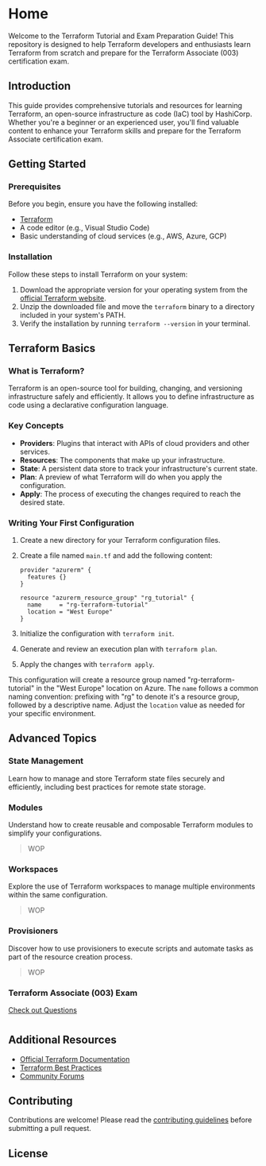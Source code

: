 
# Home

Welcome to the Terraform Tutorial and Exam Preparation Guide! This repository is designed to help Terraform developers and enthusiasts learn Terraform from scratch and prepare for the Terraform Associate (003) certification exam.

## Introduction

This guide provides comprehensive tutorials and resources for learning Terraform, an open-source infrastructure as code (IaC) tool by HashiCorp. Whether you're a beginner or an experienced user, you'll find valuable content to enhance your Terraform skills and prepare for the Terraform Associate certification exam.

## Getting Started

### Prerequisites

Before you begin, ensure you have the following installed:

- [Terraform](https://www.terraform.io/downloads.html)
- A code editor (e.g., Visual Studio Code)
- Basic understanding of cloud services (e.g., AWS, Azure, GCP)

### Installation

Follow these steps to install Terraform on your system:

1. Download the appropriate version for your operating system from the [official Terraform website](https://www.terraform.io/downloads.html).
2. Unzip the downloaded file and move the `terraform` binary to a directory included in your system's PATH.
3. Verify the installation by running `terraform --version` in your terminal.

## Terraform Basics

### What is Terraform?

Terraform is an open-source tool for building, changing, and versioning infrastructure safely and efficiently. It allows you to define infrastructure as code using a declarative configuration language.

### Key Concepts

- **Providers**: Plugins that interact with APIs of cloud providers and other services.
- **Resources**: The components that make up your infrastructure.
- **State**: A persistent data store to track your infrastructure's current state.
- **Plan**: A preview of what Terraform will do when you apply the configuration.
- **Apply**: The process of executing the changes required to reach the desired state.

### Writing Your First Configuration

1. Create a new directory for your Terraform configuration files.
2. Create a file named `main.tf` and add the following content:

    ```hcl
    provider "azurerm" {
      features {}
    }

    resource "azurerm_resource_group" "rg_tutorial" {
      name     = "rg-terraform-tutorial"
      location = "West Europe"
    }
    ```

3. Initialize the configuration with `terraform init`.
4. Generate and review an execution plan with `terraform plan`.
5. Apply the changes with `terraform apply`.

This configuration will create a resource group named "rg-terraform-tutorial" in the "West Europe" location on Azure. The `name` follows a common naming convention: prefixing with "rg" to denote it's a resource group, followed by a descriptive name. Adjust the `location` value as needed for your specific environment.

## Advanced Topics

### State Management

Learn how to manage and store Terraform state files securely and efficiently, including best practices for remote state storage.

### Modules

Understand how to create reusable and composable Terraform modules to simplify your configurations.
> WOP
### Workspaces

Explore the use of Terraform workspaces to manage multiple environments within the same configuration.
> WOP
### Provisioners

Discover how to use provisioners to execute scripts and automate tasks as part of the resource creation process.
> WOP

### Terraform Associate (003) Exam

[Check out Questions ](./questions/001.md) 
#

## Additional Resources

- [Official Terraform Documentation](https://www.terraform.io/docs)
- [Terraform Best Practices](https://www.hashicorp.com/resources/terraform-best-practices)
- [Community Forums](https://discuss.hashicorp.com/c/terraform)

## Contributing

Contributions are welcome! Please read the [contributing guidelines](CONTRIBUTING.md) before submitting a pull request.

## License

